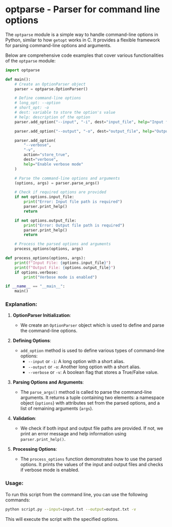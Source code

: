 # optparse - Parser for command line options

The `optparse` module is a simple way to handle command-line options in Python, similar to how `getopt` works in C. It provides a flexible framework for parsing command-line options and arguments.

Below are comprehensive code examples that cover various functionalities of the `optparse` module:

```python
import optparse

def main():
    # Create an OptionParser object
    parser = optparse.OptionParser()

    # Define command-line options
    # long_opt: --option
    # short_opt: -o
    # dest: variable to store the option's value
    # help: description of the option
    parser.add_option("--input", "-i", dest="input_file", help="Input file path")

    parser.add_option("--output", "-o", dest="output_file", help="Output file path")

    parser.add_option(
        "--verbose",
        "-v",
        action="store_true",
        dest="verbose",
        help="Enable verbose mode"
    )

    # Parse the command-line options and arguments
    (options, args) = parser.parse_args()

    # Check if required options are provided
    if not options.input_file:
        print("Error: Input file path is required")
        parser.print_help()
        return

    if not options.output_file:
        print("Error: Output file path is required")
        parser.print_help()
        return

    # Process the parsed options and arguments
    process_options(options, args)

def process_options(options, args):
    print(f"Input File: {options.input_file}")
    print(f"Output File: {options.output_file}")
    if options.verbose:
        print("Verbose mode is enabled")

if __name__ == "__main__":
    main()
```

### Explanation:

1. **OptionParser Initialization**:
   - We create an `OptionParser` object which is used to define and parse the command-line options.

2. **Defining Options**:
   - `add_option` method is used to define various types of command-line options:
     - `--input` or `-i`: A long option with a short alias.
     - `--output` or `-o`: Another long option with a short alias.
     - `--verbose` or `-v`: A boolean flag that stores a True/False value.

3. **Parsing Options and Arguments**:
   - The `parse_args()` method is called to parse the command-line arguments. It returns a tuple containing two elements: a namespace object (`options`) with attributes set from the parsed options, and a list of remaining arguments (`args`).

4. **Validation**:
   - We check if both input and output file paths are provided. If not, we print an error message and help information using `parser.print_help()`.

5. **Processing Options**:
   - The `process_options` function demonstrates how to use the parsed options. It prints the values of the input and output files and checks if verbose mode is enabled.

### Usage:

To run this script from the command line, you can use the following commands:

```bash
python script.py --input=input.txt --output=output.txt -v
```

This will execute the script with the specified options.
